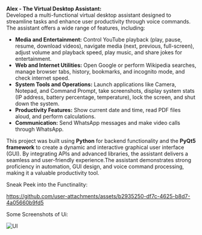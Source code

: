 **Alex - The Virtual Desktop Assistant:**  
Developed a multi-functional virtual desktop assistant designed to streamline tasks and enhance user productivity through voice commands. The assistant offers a wide range of features, including:  

- **Media and Entertainment:** Control YouTube playback (play, pause, resume, download videos), navigate media (next, previous, full-screen), adjust volume and playback speed, play music, and share jokes for entertainment.  
- **Web and Internet Utilities:** Open Google or perform Wikipedia searches, manage browser tabs, history, bookmarks, and incognito mode, and check internet speed.  
- **System Tools and Operations:** Launch applications like Camera, Notepad, and Command Prompt, take screenshots, display system stats (IP address, battery percentage, temperature), lock the screen, and shut down the system.  
- **Productivity Features:** Show current date and time, read PDF files aloud, and perform calculations.  
- **Communication:** Send WhatsApp messages and make video calls through WhatsApp.  

This project was built using **Python** for backend functionality and the **PyQt5 framework** to create a dynamic and interactive graphical user interface (GUI). By integrating APIs and advanced libraries, the assistant delivers a seamless and user-friendly experience.The assistant demonstrates strong proficiency in automation, GUI design, and voice command processing, making it a valuable productivity tool.

Sneak Peek into the Functinality:

https://github.com/user-attachments/assets/b2935250-df7c-4625-b8d7-4a05660b9fd5

Some Screenshots of Ui:

![UI](https://github.com/user-attachments/assets/2c15ba9e-f5c0-4951-bb76-381e43a44026)





